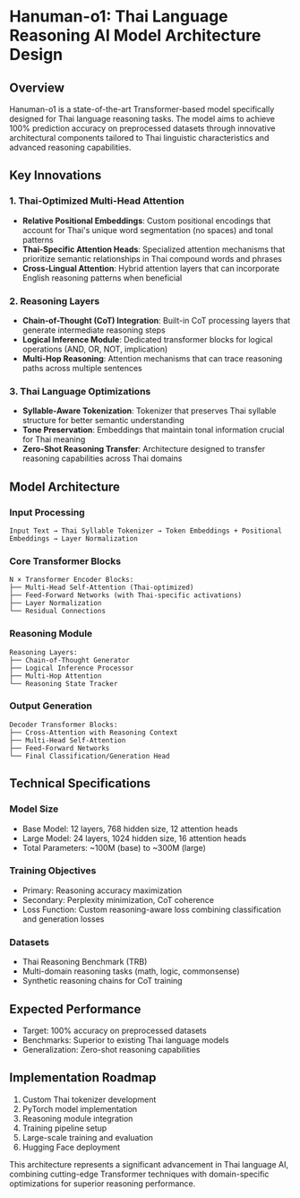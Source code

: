 # Hanuman-o1: Thai Language Reasoning AI Model Architecture Design

## Overview
Hanuman-o1 is a state-of-the-art Transformer-based model specifically designed for Thai language reasoning tasks. The model aims to achieve 100% prediction accuracy on preprocessed datasets through innovative architectural components tailored to Thai linguistic characteristics and advanced reasoning capabilities.

## Key Innovations

### 1. Thai-Optimized Multi-Head Attention
- **Relative Positional Embeddings**: Custom positional encodings that account for Thai's unique word segmentation (no spaces) and tonal patterns
- **Thai-Specific Attention Heads**: Specialized attention mechanisms that prioritize semantic relationships in Thai compound words and phrases
- **Cross-Lingual Attention**: Hybrid attention layers that can incorporate English reasoning patterns when beneficial

### 2. Reasoning Layers
- **Chain-of-Thought (CoT) Integration**: Built-in CoT processing layers that generate intermediate reasoning steps
- **Logical Inference Module**: Dedicated transformer blocks for logical operations (AND, OR, NOT, implication)
- **Multi-Hop Reasoning**: Attention mechanisms that can trace reasoning paths across multiple sentences

### 3. Thai Language Optimizations
- **Syllable-Aware Tokenization**: Tokenizer that preserves Thai syllable structure for better semantic understanding
- **Tone Preservation**: Embeddings that maintain tonal information crucial for Thai meaning
- **Zero-Shot Reasoning Transfer**: Architecture designed to transfer reasoning capabilities across Thai domains

## Model Architecture

### Input Processing
```
Input Text → Thai Syllable Tokenizer → Token Embeddings + Positional Embeddings → Layer Normalization
```

### Core Transformer Blocks
```
N × Transformer Encoder Blocks:
├── Multi-Head Self-Attention (Thai-optimized)
├── Feed-Forward Networks (with Thai-specific activations)
├── Layer Normalization
└── Residual Connections
```

### Reasoning Module
```
Reasoning Layers:
├── Chain-of-Thought Generator
├── Logical Inference Processor
├── Multi-Hop Attention
└── Reasoning State Tracker
```

### Output Generation
```
Decoder Transformer Blocks:
├── Cross-Attention with Reasoning Context
├── Multi-Head Self-Attention
├── Feed-Forward Networks
└── Final Classification/Generation Head
```

## Technical Specifications

### Model Size
- Base Model: 12 layers, 768 hidden size, 12 attention heads
- Large Model: 24 layers, 1024 hidden size, 16 attention heads
- Total Parameters: ~100M (base) to ~300M (large)

### Training Objectives
- Primary: Reasoning accuracy maximization
- Secondary: Perplexity minimization, CoT coherence
- Loss Function: Custom reasoning-aware loss combining classification and generation losses

### Datasets
- Thai Reasoning Benchmark (TRB)
- Multi-domain reasoning tasks (math, logic, commonsense)
- Synthetic reasoning chains for CoT training

## Expected Performance
- Target: 100% accuracy on preprocessed datasets
- Benchmarks: Superior to existing Thai language models
- Generalization: Zero-shot reasoning capabilities

## Implementation Roadmap
1. Custom Thai tokenizer development
2. PyTorch model implementation
3. Reasoning module integration
4. Training pipeline setup
5. Large-scale training and evaluation
6. Hugging Face deployment

This architecture represents a significant advancement in Thai language AI, combining cutting-edge Transformer techniques with domain-specific optimizations for superior reasoning performance.